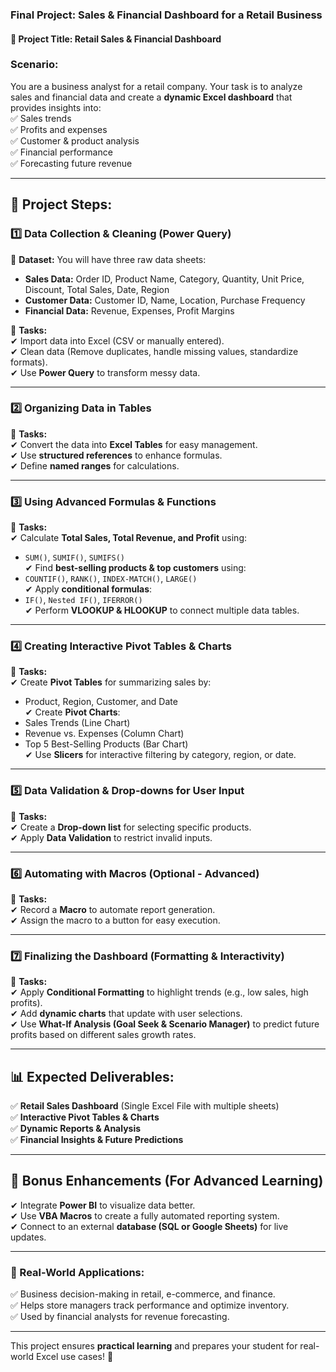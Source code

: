 ### **Final Project: Sales & Financial Dashboard for a Retail Business**  

#### **📌 Project Title: Retail Sales & Financial Dashboard**  
### **Scenario:**  
You are a business analyst for a retail company. Your task is to analyze sales and financial data and create a **dynamic Excel dashboard** that provides insights into:  
✅ Sales trends  
✅ Profits and expenses  
✅ Customer & product analysis  
✅ Financial performance  
✅ Forecasting future revenue  

---

## **📂 Project Steps:**

### **1️⃣ Data Collection & Cleaning (Power Query)**
📌 **Dataset:** You will have three raw data sheets:  
- **Sales Data:** Order ID, Product Name, Category, Quantity, Unit Price, Discount, Total Sales, Date, Region  
- **Customer Data:** Customer ID, Name, Location, Purchase Frequency  
- **Financial Data:** Revenue, Expenses, Profit Margins  

📌 **Tasks:**  
✔ Import data into Excel (CSV or manually entered).  
✔ Clean data (Remove duplicates, handle missing values, standardize formats).  
✔ Use **Power Query** to transform messy data.  

---

### **2️⃣ Organizing Data in Tables**  
📌 **Tasks:**  
✔ Convert the data into **Excel Tables** for easy management.  
✔ Use **structured references** to enhance formulas.  
✔ Define **named ranges** for calculations.  

---

### **3️⃣ Using Advanced Formulas & Functions**  
📌 **Tasks:**  
✔ Calculate **Total Sales, Total Revenue, and Profit** using:  
   - `SUM()`, `SUMIF()`, `SUMIFS()`  
✔ Find **best-selling products & top customers** using:  
   - `COUNTIF()`, `RANK()`, `INDEX-MATCH()`, `LARGE()`  
✔ Apply **conditional formulas**:  
   - `IF()`, `Nested IF()`, `IFERROR()`  
✔ Perform **VLOOKUP & HLOOKUP** to connect multiple data tables.  

---

### **4️⃣ Creating Interactive Pivot Tables & Charts**  
📌 **Tasks:**  
✔ Create **Pivot Tables** for summarizing sales by:  
   - Product, Region, Customer, and Date  
✔ Create **Pivot Charts**:  
   - Sales Trends (Line Chart)  
   - Revenue vs. Expenses (Column Chart)  
   - Top 5 Best-Selling Products (Bar Chart)  
✔ Use **Slicers** for interactive filtering by category, region, or date.  

---

### **5️⃣ Data Validation & Drop-downs for User Input**  
📌 **Tasks:**  
✔ Create a **Drop-down list** for selecting specific products.  
✔ Apply **Data Validation** to restrict invalid inputs.  

---

### **6️⃣ Automating with Macros (Optional - Advanced)**  
📌 **Tasks:**  
✔ Record a **Macro** to automate report generation.  
✔ Assign the macro to a button for easy execution.  

---

### **7️⃣ Finalizing the Dashboard (Formatting & Interactivity)**  
📌 **Tasks:**  
✔ Apply **Conditional Formatting** to highlight trends (e.g., low sales, high profits).  
✔ Add **dynamic charts** that update with user selections.  
✔ Use **What-If Analysis (Goal Seek & Scenario Manager)** to predict future profits based on different sales growth rates.  

---

## **📊 Expected Deliverables:**  
✅ **Retail Sales Dashboard** (Single Excel File with multiple sheets)  
✅ **Interactive Pivot Tables & Charts**  
✅ **Dynamic Reports & Analysis**  
✅ **Financial Insights & Future Predictions**  

---

## **🌟 Bonus Enhancements (For Advanced Learning)**  
✔ Integrate **Power BI** to visualize data better.  
✔ Use **VBA Macros** to create a fully automated reporting system.  
✔ Connect to an external **database (SQL or Google Sheets)** for live updates.  

---

### **🔹 Real-World Applications:**  
✅ Business decision-making in retail, e-commerce, and finance.  
✅ Helps store managers track performance and optimize inventory.  
✅ Used by financial analysts for revenue forecasting.  

---

This project ensures **practical learning** and prepares your student for real-world Excel use cases! 🚀  
